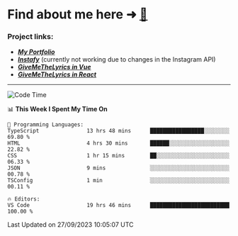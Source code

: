 # Find about me here ➜ [🧑](https://pauabella.dev)

### Project links:
- ***[My Portfolio](https://pauabella.dev)***
- ***[Instafy](https://instafy.me)*** (currently not working due to changes in the Instagram API)
- ***[GiveMeTheLyrics in Vue](https://lyrics.pauabella.dev)***
- ***[GiveMeTheLyrics in React](https://pauabella.dev/GiveMeTheLyrics)***

---
<!--START_SECTION:waka-->
![Code Time](http://img.shields.io/badge/Code%20Time-2%2C492%20hrs%2023%20mins-blue)

📊 **This Week I Spent My Time On** 

```text
💬 Programming Languages: 
TypeScript               13 hrs 48 mins      █████████████████░░░░░░░░   69.80 % 
HTML                     4 hrs 30 mins       ██████░░░░░░░░░░░░░░░░░░░   22.82 % 
CSS                      1 hr 15 mins        ██░░░░░░░░░░░░░░░░░░░░░░░   06.33 % 
JSON                     9 mins              ░░░░░░░░░░░░░░░░░░░░░░░░░   00.78 % 
TSConfig                 1 min               ░░░░░░░░░░░░░░░░░░░░░░░░░   00.11 % 

🔥 Editors: 
VS Code                  19 hrs 46 mins      █████████████████████████   100.00 % 
```


 Last Updated on 27/09/2023 10:05:07 UTC
<!--END_SECTION:waka-->
